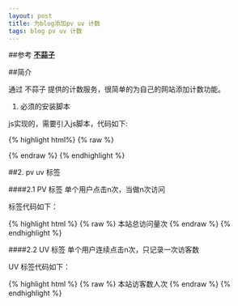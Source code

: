 ```yaml
---
layout: post
title: 为blog添加pv uv 计数
tags: blog pv uv 计数
---
```


##参考
[**不蒜子**](http://ibruce.info/2015/04/04/busuanzi/)

##简介

通过 不蒜子 提供的计数服务，很简单的为自己的网站添加计数功能。

1. 必须的安装脚本

js实现的，需要引入js脚本，代码如下:

{% highlight html%}
{% raw %}
<script async src="https://dn-lbstatics.qbox.me/busuanzi/2.3/busuanzi.pure.mini.js">
</script>
{% endraw %}
{% endhighlight %}

##2. pv uv 标签

####2.1 PV 标签
单个用户点击n次，当做n次访问

标签代码如下：

{% highlight html %}
{% raw %}
<span id="busuanzi_container_site_pv">
    本站总访问量<span id="busuanzi_value_site_pv"></span>次
</span>
{% endraw %}
{% endhighlight %}

####2.2 UV 标签
单个用户连续点击n次，只记录一次访客数

UV 标签代码如下：

{% highlight html %}
{% raw %}
<span id="busuanzi_container_site_uv">
  本站访客数<span id="busuanzi_value_site_uv"></span>人次
</span>
{% endraw %}
{% endhighlight %}

